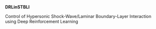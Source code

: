 **DRLinSTBLI**

Control of Hypersonic Shock-Wave/Laminar Boundary-Layer Interaction using Deep Reinforcement Learning
